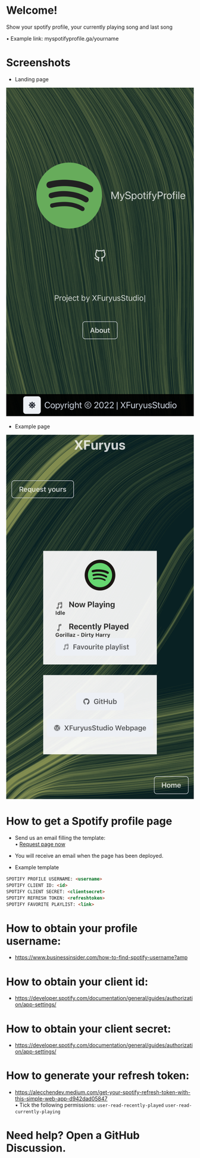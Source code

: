 # Welcome!
Show your spotify profile, your currently playing song and last song

• Example link: myspotifyprofile.ga/yourname

# Screenshots

- Landing page
<img src="screenshots/landing.png">

- Example page
<img src="screenshots/example.png">

# How to get a Spotify profile page

- Send us an email filling the template:<br>
• <a href="mailto:myspotifyprofile@xfuryus.ga?subject=Requesting%20spotify%20page&body=SPOTIFY%20PROFILE%20USERNAME%3A%20%3Cusername%3E%0D%0ASPOTIFY%20CLIENT%20ID%3A%20%3Cid%3E%0D%0ASPOTIFY%20CLIENT%20SECRET%3A%20%3Cclientsecret%3E%0D%0ASPOTIFY%20REFRESH%20TOKEN%3A%20%3Crefreshtoken%3E%0D%0ASPOTIFY%20FAVORITE%20PLAYLIST%3A%20%3Clink%3E">Request page now</a>
- You will receive an email when the page has been deployed.

- Example template
```HTML
SPOTIFY PROFILE USERNAME: <username>
SPOTIFY CLIENT ID: <id>
SPOTIFY CLIENT SECRET: <clientsecret>
SPOTIFY REFRESH TOKEN: <refreshtoken>
SPOTIFY FAVORITE PLAYLIST: <link>
```

# How to obtain your profile username:
- https://www.businessinsider.com/how-to-find-spotify-username?amp
# How to obtain your client id:
- https://developer.spotify.com/documentation/general/guides/authorization/app-settings/
# How to obtain your client secret:
- https://developer.spotify.com/documentation/general/guides/authorization/app-settings/
# How to generate your refresh token:
- https://alecchendev.medium.com/get-your-spotify-refresh-token-with-this-simple-web-app-d942dad05847
<br>• Tick the following permissions: `user-read-recently-played` `user-read-currently-playing`

# Need help? Open a GitHub Discussion.
